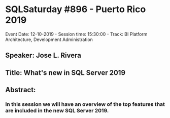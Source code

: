 # SQLSaturday #896 - Puerto Rico 2019
Event Date: 12-10-2019 - Session time: 15:30:00 - Track: BI Platform Architecture, Development  Administration
## Speaker: Jose L. Rivera
## Title: What's new in SQL Server 2019
## Abstract:
### In this session we will have an overview of the top features that are included in the new SQL Server 2019.
